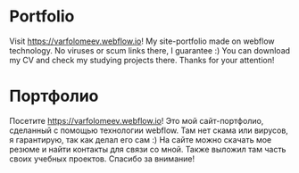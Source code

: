 # Portfolio
Visit https://varfolomeev.webflow.io!
My site-portfolio made on webflow technology. No viruses or scum links there, I guarantee :)
You can download my CV and check my studying projects there. Thanks for your attention!

# Портфолио
Посетите https://varfolomeev.webflow.io!
Это мой сайт-портфолио, сделанный с помощью технологии webflow. Там нет скама или вирусов, я гарантирую, так как делал его сам :)
На сайте можно скачать мое резюме и найти контакты для связи со мной. Также выложил там часть своих учебных проектов. Спасибо за внимание!
